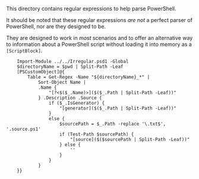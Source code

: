 This directory contains regular expressions to help parse PowerShell.

It should be noted that these regular expressions _are not_ a perfect parser of PowerShell, nor are they designed to be.

They are designed to work in _most_ scenarios and to offer an alternative way to information about a PowerShell script without loading it into memory as a ```[ScriptBlock]```.

~~~PipeScript{
    Import-Module ../../Irregular.psd1 -Global
    $directoryName = $pwd | Split-Path -Leaf     
    [PSCustomObject]@{
        Table = Get-Regex -Name "${directoryName}_*" |
            Sort-Object Name |
            .Name {
                "[?<$($_.Name)>]($($_.Path | Split-Path -Leaf))"
            } .Description .Source {
                if ($_.IsGenerator) { 
                    "[generator]($($_.Path | Split-Path -Leaf))"
                }
                else {
                    $sourcePath = $_.Path -replace '\.txt$', '.source.ps1'
                    if (Test-Path $sourcePath) {                        
                        "[source]($($sourcePath | Split-Path -Leaf))"
                    } else {
                        ''
                    }
                }
            }            
    }}
~~~
